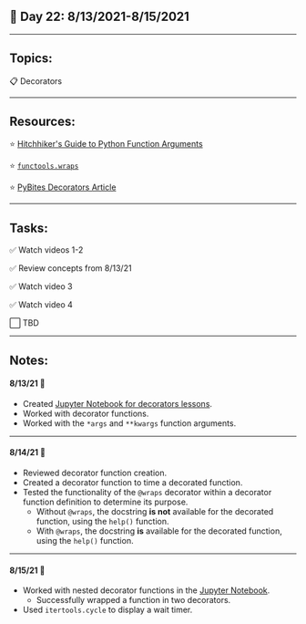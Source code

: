 ## :calendar: Day 22: 8/13/2021-8/15/2021

---

## Topics:

:clipboard: Decorators

---

## Resources:

:star: [Hitchhiker's Guide to Python Function Arguments](https://docs.python-guide.org/writing/style/#function-arguments)

:star: [`functools.wraps`](https://docs.python.org/3/library/functools.html#functools.wraps)

:star: [PyBites Decorators Article](https://pybit.es/decorators-by-example.html)

---

## Tasks:

:white_check_mark: Watch videos 1-2

:white_check_mark: Review concepts from 8/13/21

:white_check_mark: Watch video 3

:white_check_mark: Watch video 4

:white_large_square: TBD

---

## Notes:

#### 8/13/21 :notebook:

- Created [Jupyter Notebook for decorators lessons](decorators.ipynb).
- Worked with decorator functions.
- Worked with the `*args` and `**kwargs` function arguments.

---

#### 8/14/21 :notebook:

- Reviewed decorator function creation.
- Created a decorator function to time a decorated function.
- Tested the functionality of the `@wraps` decorator within a decorator function definition to determine its purpose.
    - Without `@wraps`, the docstring **is not** available for the decorated function, using the `help()` function.
    - With `@wraps`, the docstring **is** available for the decorated function, using the `help()` function.

---

#### 8/15/21 :notebook:

- Worked with nested decorator functions in the [Jupyter Notebook](decorators.ipynb).
    - Successfully wrapped a function in two decorators.
- Used `itertools.cycle` to display a wait timer.
